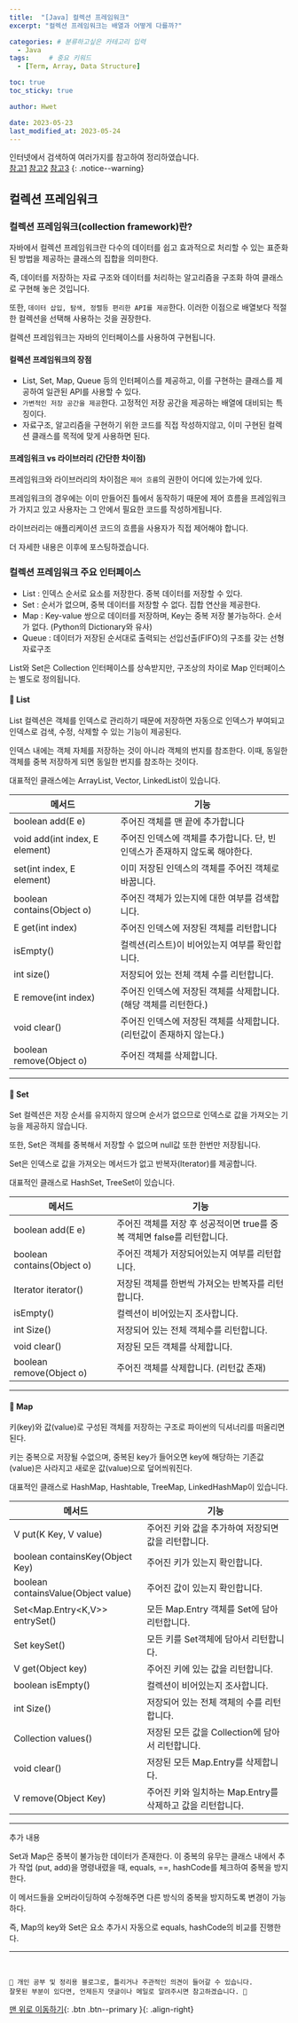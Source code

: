 ```yaml
---
title:  "[Java] 컬렉션 프레임워크"  
excerpt: "컬렉션 프레임워크는 배열과 어떻게 다를까?"

categories: # 분류하고싶은 카테고리 입력
  - Java
tags:     # 중요 키워드
  - [Term, Array, Data Structure]

toc: true
toc_sticky: true

author: Hwet

date: 2023-05-23
last_modified_at: 2023-05-24
---
```


인터넷에서 검색하여 여러가지를 참고하여 정리하였습니다.    
[참고1](http://www.tcpschool.com/java/java_collectionFramework_concept)
[참고2](https://hudi.blog/java-collection-framework-1/)
[참고3](https://coding-factory.tistory.com/550)
{: .notice--warning}

## 컬렉션 프레임워크

### 컬렉션 프레임워크(collection framework)란?

자바에서 컬렉션 프레임워크란 다수의 데이터를 쉽고 효과적으로 처리할 수 있는 표준화된 방법을 제공하는 클래스의 집합을 의미한다.

즉, 데이터를 저장하는 자료 구조와 데이터를 처리하는 알고리즘을 구조화 하여 클래스로 구현해 놓은 것입니다.

또한, `데이터 삽입, 탐색, 정렬등 편리한 API를 제공`한다. 이러한 이점으로 배열보다 적절한 컬렉션을 선택해 사용하는 것을 권장한다.

컬렉션 프레임워크는 자바의 인터페이스를 사용하여 구현됩니다.

#### 컬렉션 프레임워크의 장점

- List, Set, Map, Queue 등의 인터페이스를 제공하고, 이를 구현하는 클래스를 제공하여 일관된 API를 사용할 수 있다.
- `가변적인 저장 공간을 제공`한다. 고정적인 저장 공간을 제공하는 배열에 대비되는 특징이다.
- 자료구조, 알고리즘을 구현하기 위한 코드를 직접 작성하지않고, 이미 구현된 컬렉션 클래스를 목적에 맞게 사용하면 된다.


#### 프레임워크 vs 라이브러리 (간단한 차이점)

프레임워크와 라이브러리의 차이점은 `제어 흐름`의 권한이 어디에 있는가에 있다.

프레임워크의 경우에는 이미 만들어진 틀에서 동작하기 때문에 제어 흐름을 프레임워크가 가지고 있고 사용자는 그 안에서 필요한 코드를 작성하게됩니다.

라이브러리는 애플리케이션 코드의 흐름을 사용자가 직접 제어해야 합니다.

더 자세한 내용은 이후에 포스팅하겠습니다.

### 컬렉션 프레임워크 주요 인터페이스

- List : 인덱스 순서로 요소를 저장한다. 중복 데이터를 저장할 수 있다.
- Set : 순서가 없으며, 중복 데이터를 저장할 수 없다. 집합 연산을 제공한다.
- Map : Key-value 쌍으로 데이터를 저장하며, Key는 중복 저장 불가능하다. 순서가 없다. (Python의 Dictionary와 유사)
- Queue : 데이터가 저장된 순서대로 출력되는 선입선출(FIFO)의 구조를 갖는 선형 자료구조

List와 Set은 Collection 인터페이스를 상속받지만, 구조상의 차이로 Map 인터페이스는 별도로 정의됩니다.



#### 📌 List

List 컬렉션은 객체를 인덱스로 관리하기 때문에 저장하면 자동으로 인덱스가 부여되고 인덱스로 검색, 수정, 삭제할 수 있는 기능이 제공된다.

인덱스 내에는 객체 자체를 저장하는 것이 아니라 객체의 번지를 참조한다. 이때, 동일한 객체를 중복 저장하게 되면 동일한 번지를 참조하는 것이다.

대표적인 클래스에는 ArrayList, Vector, LinkedList이 있습니다.

| 메서드                            | 기능                                           |
|--------------------------------|----------------------------------------------|
| boolean add(E e)               | 주어진 객체를 맨 끝에 추가합니다                           |
| void add(int index, E element) | 주어진 인덱스에 객체를 추가합니다. 단, 빈 인덱스가 존재하지 않도록 해야한다. |
| set(int index, E element)      | 이미 저장된 인덱스의 객체를 주어진 객체로 바꿉니다.                |
| boolean contains(Object o)     | 주어진 객체가 있는지에 대한 여부를 검색합니다.                   |
| E get(int index)               | 주어진 인덱스에 저장된 객체를 리턴합니다                       |
| isEmpty()                      | 컬렉션(리스트)이 비어있는지 여부를 확인합니다.                   |
| int size()                     | 저장되어 있는 전체 객체 수를 리턴합니다.                      |
| E remove(int index)            | 주어진 인덱스에 저장된 객체를 삭제합니다. (해당 객체를 리턴한다.)       |
| void clear()                   | 주어진 인덱스에 저장된 객체를 삭제합니다. (리턴값이 존재하지 않는다.)     |
| boolean remove(Object o)       | 주어진 객체를 삭제합니다.                                         |

***

#### 📌 Set

Set 컬렉션은 저장 순서를 유지하지 않으며 순서가 없으므로 인덱스로 값을 가져오는 기능을 제공하지 않습니다.

또한, Set은 객체를 중복해서 저장할 수 없으며 null값 또한 한번만 저장됩니다.

Set은 인덱스로 값을 가져오는 메서드가 없고 반복자(Iterator)를 제공합니다.

대표적인 클래스로 HashSet, TreeSet이 있습니다.


| 메서드                        | 기능                                            |
|----------------------------|-----------------------------------------------|
| boolean add(E e)           | 주어진 객체를 저장 후 성공적이면 true를 중복 객체면 false를 리턴합니다. |
| boolean contains(Object o) | 주어진 객체가 저장되어있는지 여부를 리턴합니다.                    |
| Iterator<E> iterator()     | 저장된 객체를 한번씩 가져오는 반복자를 리턴합니다.                  |
| isEmpty()                  | 컬렉션이 비어있는지 조사합니다.                             |
| int Size()                 | 저장되어 있는 전체 객체수를 리턴합니다.                        |
| void clear()               | 저장된 모든 객체를 삭제합니다.                             |
| boolean remove(Object o)   | 주어진 객체를 삭제합니다. (리턴값 존재)                       |

*** 

#### 📌 Map

키(key)와 값(value)로 구성된 객체를 저장하는 구조로 파이썬의 딕셔너리를 떠올리면 된다.

키는 중복으로 저장될 수없으며, 중복된 key가 들어오면 key에 해당하는 기존값(value)은 사라지고 새로운 값(value)으로 덮어씌워진다.

대표적인 클래스로 HashMap, Hashtable, TreeMap, LinkedHashMap이 있습니다.


| 메서드                                 | 기능                                           |
|-------------------------------------|----------------------------------------------|
| V put(K Key, V value)               | 주어진 키와 값을 추가하여 저장되면 값을 리턴합니다.                          |
| boolean containsKey(Object Key)     | 주어진 키가 있는지 확인합니다. |
| boolean containsValue(Object value) | 주어진 값이 있는지 확인합니다.               |
| Set<Map.Entry<K,V>> entrySet()      | 모든 Map.Entry 객체를 Set에 담아 리턴합니다.                   |
| Set<K> keySet()                     | 모든 키를 Set객체에 담아서 리턴합니다.                      |
| V get(Object key)                   | 주어진 키에 있는 값을 리턴합니다.                   |
| boolean isEmpty()                   | 컬렉션이 비어있는지 조사합니다.                     |
| int Size()                          | 저장되어 있는 전체 객체의 수를 리턴합니다.       |
| Collection<V> values()              | 저장된 모든 값을 Collection에 담아서 리턴합니다.     |
| void clear()                        | 저장된 모든 Map.Entry를 삭제합니다.                |
| V remove(Object Key)                | 주어진 키와 일치하는 Map.Entry를 삭제하고 값을 리턴합니다.                                         |

***

추가 내용 

Set과 Map은 중복이 불가능한 데이터가 존재한다. 이 중복의 유무는 클래스 내에서 추가 작업 (put, add)을 명령내렸을 때,
equals, ==, hashCode를 체크하여 중복을 방지한다.

이 메서드들을 오버라이딩하여 수정해주면 다른 방식의 중복을 방지하도록 변경이 가능하다. 

즉, Map의 key와 Set은 요소 추가시 자동으로 equals, hashCode의 비교를 진행한다.



***
<br>
    
    📢 개인 공부 및 정리용 블로그로, 틀리거나 주관적인 의견이 들어갈 수 있습니다.
    잘못된 부분이 있다면, 언제든지 댓글이나 메일로 알려주시면 참고하겠습니다. 🔔

[맨 위로 이동하기](#){: .btn .btn--primary }{: .align-right}